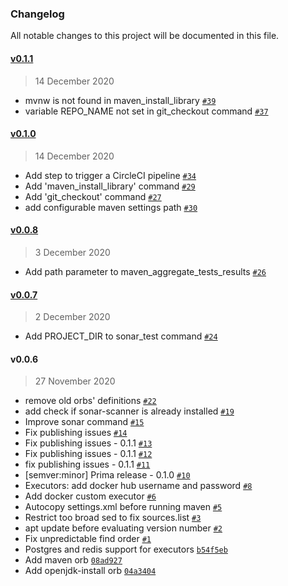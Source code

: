 ### Changelog

All notable changes to this project will be documented in this file.

#### [v0.1.1](https://github.com/ClouDesire/circleci-orbs/compare/v0.1.0...v0.1.1)
> 14 December 2020

- mvnw is not found in maven_install_library [`#39`](https://github.com/ClouDesire/circleci-orbs/issues/39)
- variable REPO_NAME not set in git_checkout command [`#37`](https://github.com/ClouDesire/circleci-orbs/issues/37)

#### [v0.1.0](https://github.com/ClouDesire/circleci-orbs/compare/v0.0.8...v0.1.0)

> 14 December 2020

- Add step to trigger a CircleCI pipeline [`#34`](https://github.com/ClouDesire/circleci-orbs/pull/34)
- Add 'maven_install_library' command [`#29`](https://github.com/ClouDesire/circleci-orbs/pull/29)
- Add 'git_checkout' command [`#27`](https://github.com/ClouDesire/circleci-orbs/pull/27)
- add configurable maven settings path [`#30`](https://github.com/ClouDesire/circleci-orbs/pull/30)

#### [v0.0.8](https://github.com/ClouDesire/circleci-orbs/compare/v0.0.7...v0.0.8)

> 3 December 2020

- Add path parameter to maven_aggregate_tests_results [`#26`](https://github.com/ClouDesire/circleci-orbs/pull/26)

#### [v0.0.7](https://github.com/ClouDesire/circleci-orbs/compare/v0.0.6...v0.0.7)

> 2 December 2020

- Add PROJECT_DIR to sonar_test command [`#24`](https://github.com/ClouDesire/circleci-orbs/pull/24)

#### v0.0.6

> 27 November 2020

- remove old orbs' definitions [`#22`](https://github.com/ClouDesire/circleci-orbs/pull/22)
- add check if sonar-scanner is already installed [`#19`](https://github.com/ClouDesire/circleci-orbs/pull/19)
- Improve sonar command [`#15`](https://github.com/ClouDesire/circleci-orbs/pull/15)
- Fix publishing issues [`#14`](https://github.com/ClouDesire/circleci-orbs/pull/14)
- Fix publishing issues - 0.1.1 [`#13`](https://github.com/ClouDesire/circleci-orbs/pull/13)
- Fix publishing issues - 0.1.1 [`#12`](https://github.com/ClouDesire/circleci-orbs/pull/12)
- fix publishing issues - 0.1.1 [`#11`](https://github.com/ClouDesire/circleci-orbs/pull/11)
- [semver:minor] Prima release - 0.1.0 [`#10`](https://github.com/ClouDesire/circleci-orbs/pull/10)
- Executors: add docker hub username and password [`#8`](https://github.com/ClouDesire/circleci-orbs/pull/8)
- Add docker custom executor [`#6`](https://github.com/ClouDesire/circleci-orbs/pull/6)
- Autocopy settings.xml before running maven [`#5`](https://github.com/ClouDesire/circleci-orbs/pull/5)
- Restrict too broad sed to fix sources.list [`#3`](https://github.com/ClouDesire/circleci-orbs/pull/3)
- apt update before evaluating version number [`#2`](https://github.com/ClouDesire/circleci-orbs/pull/2)
- Fix unpredictable find order [`#1`](https://github.com/ClouDesire/circleci-orbs/pull/1)
- Postgres and redis support for executors [`b54f5eb`](https://github.com/ClouDesire/circleci-orbs/commit/b54f5eb426194884ac047b806cd8b1523c95c493)
- Add maven orb [`08ad927`](https://github.com/ClouDesire/circleci-orbs/commit/08ad9278ce2c73f73da7a23d85683dd4330f8e2e)
- Add openjdk-install orb [`04a3404`](https://github.com/ClouDesire/circleci-orbs/commit/04a34042220e85177cc9b3315fe3c16778bcd0df)
